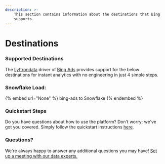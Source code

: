 ```yaml
---
description: >-
    This section contains information about the destinations that Bing Ads
    supports.
---
```


# Destinations

### Supported Destinations

The [Lyftrondata](https://www.lyftrondata.com/) driver of [Bing Ads](None) provides support for the below destinations for instant analytics with no engineering in just 4 simple steps.

### Snowflake Load:

{% embed url="None" %}
bing-ads to Snowflake
{% endembed %}

### Quickstart Steps

Do you have questions about how to use the platform? Don't worry; we've got you covered. Simply follow the quickstart instructions [here](README.md).

### Questions? <a href="#questions" id="questions"></a>

We're always happy to answer any additional questions you may have! [Set up a meeting with our data experts.](https://www.lyftrondata.com/book-a-meeting/)
